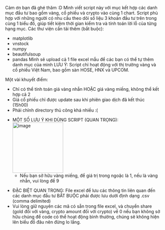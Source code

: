 Cảm ơn bạn đã ghé thăm :D
Mình viết script này với mục kết hợp các danh mục đầu tư bao gồm vàng, cổ phiếu và crypto vào cùng 1 chart. Script phù 
hợp với những người có nhu cầu theo dõi số liệu 3 khoản đầu tư trên trong cùng 1 biểu đồ, giúp tiết kiệm thời gian kiểm tra
và tính toán lời lỗ của từng hạng mục.
Các thư viện cần tải thêm (bắt buộc): 
+ matplotlib
+ vnstock
+ numpy
+ beautifulsoup
+ pandas
  Mình sẽ upload cả 1 file excel mẫu để các bạn có thể tự thêm danh mục của mình
 LƯU Ý: Script chỉ hoạt động với thị trường vàng và cổ phiếu Việt Nam, bao gồm sàn HOSE, HNX và UPCOM.

Một vài khuyết điểm:
+ Chỉ có thể tính toán giá vàng nhẫn HOẶC giá vàng miếng, không thể kết hợp cả 2
+ Giá cổ phiếu chỉ được update sau khi phiên giao dịch đã kết thúc (15h00)
+ Phải chỉnh directory thủ công khá nhiều :(

* MỘT SỐ LƯU Ý KHI DÙNG SCRIPT (QUAN TRỌNG):
  <img width="163" alt="image" src="https://github.com/NoWayThereIsNoUsername/Investment-Portfolio-Maker/assets/165937052/9a33246b-991f-45ae-b7d5-7b6047c72bbd">
  - Nếu bạn sở hữu vàng miếng, để giá trị trong ngoặc là 1, nếu là vàng nhẫn, vui lòng để 9
- ĐẶC BIỆT QUAN TRỌNG: File excel để lưu các thông tin liên quan đến các danh mục đầu tư BẮT BUỘC phải được lưu dưới định dạng .csv (comma delimited)
- Vui lòng giữ nguyên các mã có sẵn trong file excel, và chuyển share (gold đối với vàng, crypto amount đối với crypto) về 0 nếu bạn không sở hữu chúng để
  code có thể hoạt động bình thường, chúng sẽ không hiện lên biểu đồ đâu nên đừng lo lắng.
